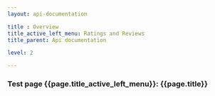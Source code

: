 ```yaml
---
layout: api-documentation

title : Overview
title_active_left_menu: Ratings and Reviews
title_parent: Api documentation

level: 2

---
```



### Test page {{page.title_active_left_menu}}: {{page.title}}
